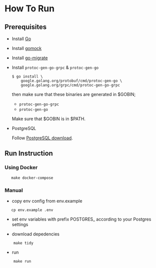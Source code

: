 
# How To Run


## Prerequisites

- Install [Go](https://golang.org/doc/install)


- Install [gomock](https://github.com/golang/mock)


- Install [go-migrate](https://github.com/DavidHuie/gomigrate/blob/master/README.md)


- Install `protoc-gen-go-grpc` & `protoc-gen-go` 

    ```
    $ go install \
        google.golang.org/protobuf/cmd/protoc-gen-go \
        google.golang.org/grpc/cmd/protoc-gen-go-grpc
    ```

    then make sure that these binaries are generated in $GOBIN;

    - `protoc-gen-go-grpc`
    - `protoc-gen-go`

    Make sure that $GOBIN is in $PATH.

- PostgreSQL

    Follow [PostgreSQL download](https://www.postgresql.org/download/).
    
## Run Instruction    

### Using Docker
 ```
    make docker-compose
```

### Manual
- copy env config from env.example
 ```
    cp env.example .env
```

- set env variables with prefix POSTGRES_ according to your Postgres settings

- download depedencies
```
    make tidy
```

- run 
```
    make run
```